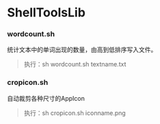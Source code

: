 # ShellToolsLib
### wordcount.sh 
统计文本中的单词出现的数量，由高到低排序写入文件。
> 执行：sh wordcount.sh textname.txt

### cropicon.sh
自动裁剪各种尺寸的AppIcon
> 执行：sh cropicon.sh iconname.png
